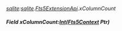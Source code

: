 _[sqlite](../../modules/sqlite/sqlite-module.md):[sqlite](../../modules/sqlite/sqlite-module.md).[Fts5ExtensionApi](../../modules/sqlite/sqlite-fts5extensionapi.md).xColumnCount_
##### Field xColumnCount:[Int](../../modules/wonkey/wonkey-types-int.md)([Fts5Context](../../modules/sqlite/sqlite-fts5context.md) Ptr)
